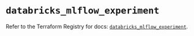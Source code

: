 # `databricks_mlflow_experiment`

Refer to the Terraform Registry for docs: [`databricks_mlflow_experiment`](https://registry.terraform.io/providers/databricks/databricks/1.55.0/docs/resources/mlflow_experiment).
